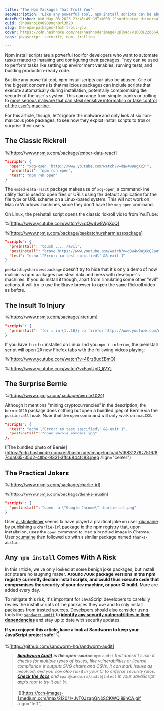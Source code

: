 ```yaml
---
title: "The Npm Packages That Troll You"
seoDescription: "Like any powerful tool, npm install scripts can be abused. Let's look at six non-malicious joke packages, to see how they troll or surprise their users."
datePublished: Wed May 03 2023 21:46:49 GMT+0000 (Coordinated Universal Time)
cuid: clh88anoi000909mgh8rl3h20
slug: the-npm-packages-that-troll-you
cover: https://cdn.hashnode.com/res/hashnode/image/upload/v1683122666438/17a21a7c-c0ae-44e2-8bf1-2476aa670023.webp
tags: javascript, security, npm, trolling

---
```


Npm install scripts are a powerful tool for developers who want to automate tasks related to installing and configuring their packages. They can be used to perform tasks like setting up environment variables, running tests, and building production-ready code.

But like any powerful tool, npm install scripts can also be abused. One of the biggest concerns is that malicious packages can include scripts that execute automatically during installation, potentially compromising the security of the user's system. This can range from simple pranks or trolling to [more serious malware that can steal sensitive information or take control of the user's machine](https://blog.sandworm.dev/dissecting-npm-malware-five-packages-and-their-evil-install-scripts).

For this article, though, let's ignore the malware and only look at six non-malicious joke packages, to see how they exploit install scripts to troll or surprise their users.

## The Classic Rickroll

%[https://www.npmjs.com/package/ember-data-react] 

```json
"scripts": {
  "open": "xdg-open 'https://www.youtube.com/watch?v=dQw4w9WgXcQ'",
  "preinstall": "npm run open",
  "test": "npm run open"
}
```

The `embed-data-react` package makes use of `xdg-open`, a command-line utility that is used to open files or URLs using the default application for the file type or URL scheme on a Linux-based system. This will not work on Mac or Windows machines, since they don't have the `xdg-open` command.

On Linux, the preinstall script opens the classic rickroll video from YouTube:

%[https://www.youtube.com/watch?v=dQw4w9WgXcQ] 

%[https://www.npmjs.com/package/peekatchuysharmlesspackage] 

```json
"scripts": {
  "preinstall": "touch ../../evil",
  "postinstall": "brave https://www.youtube.com/watch?v=dQw4w9WgXcQ?autplay=1 && cat /etc/passwd > evil",
  "test": "echo \"Error: no test specified\" && exit 1"
}
```

`peekatchuysharmlesspackage` doesn't try to hide that it's only a demo of how malicious npm packages can steal data and mess with developer's machines. If you do install it though, apart from simulating some other "evil" actions, it will try to use the Brave browser to open the same Rickroll video as before.

## The Insult To Injury

%[https://www.npmjs.com/package/inferium] 

```json
"scripts": {
  "preinstall": "for i in {1..10}; do firefox https://www.youtube.com/watch?v=48rz8udZBmQ & firefox https://www.youtube.com/watch?v=FavUpD_IjVY & done &"
}
```

If you have `firefox` installed on Linux and you `npm i inferium`, the preinstall script will open 20 new Firefox tabs with the following videos playing:

%[https://www.youtube.com/watch?v=48rz8udZBmQ] 

%[https://www.youtube.com/watch?v=FavUpD_IjVY] 

## The Surprise Bernie

%[https://www.npmjs.com/package/bernie2020] 

Although it mentions "mining cryptocurrencies" in the description, the `bernie2020` package does nothing but open a bundled jpeg of Bernie via the `postinstall` hook. Note that the `open` command will only work on macOS.

```json
"scripts": {
  "test": "echo \"Error: no test specified\" && exit 1",
  "postinstall": "open Bernie_Sanders.jpg"
},
```

![The bundled photo of Bernie](https://cdn.hashnode.com/res/hashnode/image/upload/v1683127927516/87cda035-35d2-40bc-9331-3ffc6844fd83.jpeg align="center")

## The Practical Jokers

%[https://www.npmjs.com/package/charlie-irl] 

%[https://www.npmjs.com/package/thanks-austin] 

```json
"scripts": {
  "postinstall": "open -a \"Google Chrome\" charlie-irl.png"
}
```

User [austinkelleher](https://www.npmjs.com/~austinkelleher) seems to have played a practical joke on user [xdumaine](https://www.npmjs.com/~xdumaine) by publishing a `charlie-irl` package to the npm registry that, upon installation, uses the `open` command to load a bundled image in Chrome. User [xdumaine](https://www.npmjs.com/~xdumaine) then followed up with a similar package named `thanks-austin`.

## **Any** `npm install` Comes With A Risk

In this article, we've only looked at some benign joke packages, but install scripts are no laughing matter. **Around 700k package versions in the npm registry currently declare install scripts, and could thus execute code that compromises the security of your dev machine, or your CI build.** More are added every day.

To mitigate this risk, it's important for JavaScript developers to carefully review the install scripts of the packages they use and to only install packages from trusted sources. Developers should also consider using tools like [`sandworm audit`](https://blog.sandworm.dev/the-better-npm-audit) to [**identify any security vulnerabilities in their dependencies**](https://blog.sandworm.dev/the-better-npm-audit) and stay up to date with security updates.

**If you enjoyed this article, have a look at Sandworm to keep your JavaScript project safe!** 👇

%[https://github.com/sandworm-hq/sandworm-audit] 

> [***Sandworm Audit***](https://github.com/sandworm-hq/sandworm-audit) ***is the open-source*** `npm audit` *that doesn’t suck: it checks for multiple types of issues, like vulnerabilities or license compliance, it outputs SVG charts and CSVs, it can mark issues as resolved, and you can also run it in your CI to enforce security rules.* [***Check the docs***](https://docs.sandworm.dev/) *and* `npx @sandworm/audit@latest` *in your JavaScript app’s root to try it out 🪱.*
> 
> ![](https://cdn-images-1.medium.com/max/2120/1*JvTQJzapGNSSCKWQi89hCA.gif align="left")